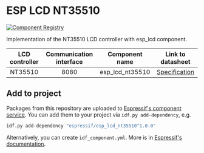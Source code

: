 # ESP LCD NT35510

[![Component Registry](https://components.espressif.com/components/espressif/esp_lcd_nt35510/badge.svg)](https://components.espressif.com/components/espressif/esp_lcd_nt35510)

Implementation of the NT35510 LCD controller with esp_lcd component.

| LCD controller | Communication interface | Component name  | Link to datasheet |
| :------------: | :---------------------: | :------------:  | :---------------: |
| NT35510        | 8080                    | esp_lcd_nt35510 | [Specification](https://www.lcdwiki.com/res/MAR4018/NT35510_Preliminary_V0.80.pdf) |

## Add to project

Packages from this repository are uploaded to [Espressif's component service](https://components.espressif.com/).
You can add them to your project via `idf.py add-dependency`, e.g.

```bash
idf.py add-dependency "espressif/esp_lcd_nt35510^1.0.0"
```

Alternatively, you can create `idf_component.yml`. More is in [Espressif's documentation](https://docs.espressif.com/projects/esp-idf/en/latest/esp32/api-guides/tools/idf-component-manager.html).
